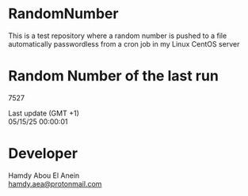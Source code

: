 # RandomNumber    
This is a test repository where a random number is pushed to a file automatically passwordless from a cron job in my Linux CentOS server    
# Random Number of the last run   
7527
      
Last update (GMT +1)    
05/15/25 00:00:01
# Developer    
Hamdy Abou El Anein   
hamdy.aea@protonmail.com
